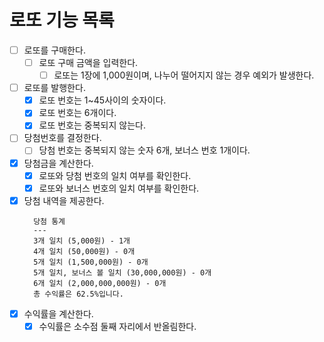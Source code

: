 # 로또 기능 목록

- [ ] 로또를 구매한다.
  - [ ] 로또 구매 금액을 입력한다.
    - [ ] 로또는 1장에 1,000원이며, 나누어 떨어지지 않는 경우 예외가 발생한다.
- [ ] 로또를 발행한다.
  - [x] 로또 번호는 1~45사이의 숫자이다.
  - [x] 로또 번호는 6개이다.
  - [x] 로또 번호는 중복되지 않는다.
- [ ] 당첨번호를 결정한다.
  - [ ] 당첨 번호는 중복되지 않는 숫자 6개, 보너스 번호 1개이다.
- [x] 당첨금을 계산한다.
  - [x] 로또와 당첨 번호의 일치 여부를 확인한다.
  - [x] 로또와 보너스 번호의 일치 여부를 확인한다.
- [x] 당첨 내역을 제공한다.
  ```
    당첨 통계
    ---
    3개 일치 (5,000원) - 1개
    4개 일치 (50,000원) - 0개
    5개 일치 (1,500,000원) - 0개
    5개 일치, 보너스 볼 일치 (30,000,000원) - 0개
    6개 일치 (2,000,000,000원) - 0개
    총 수익률은 62.5%입니다.
  ```
- [x] 수익률을 계산한다.
  - [x] 수익률은 소수점 둘째 자리에서 반올림한다.
